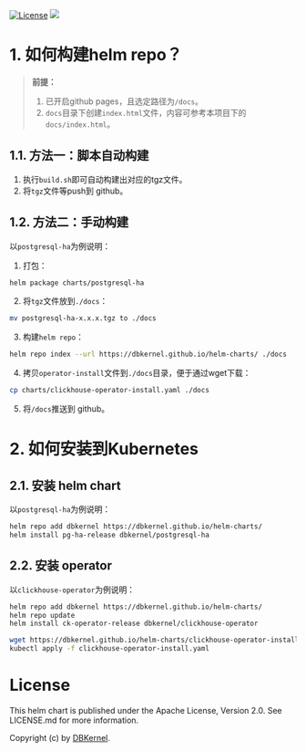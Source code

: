 
[![License](https://img.shields.io/badge/license-Apache-green.svg)](./LICENSE)
[![](https://github.com/dbkernel/helm-charts/workflows/helm-charts%2Frelease/badge.svg?branch=master)](https://github.com/dbkernel/helm-charts/actions)

# 1. 如何构建helm repo？

>**前提：**
>1. 已开启github pages，且选定路径为`/docs`。
>2. `docs`目录下创建`index.html`文件，内容可参考本项目下的`docs/index.html`。

## 1.1. 方法一：脚本自动构建

1. 执行`build.sh`即可自动构建出对应的tgz文件。
2. 将`tgz`文件等push到 github。

## 1.2. 方法二：手动构建

以`postgresql-ha`为例说明：
1. 打包：
```bash
helm package charts/postgresql-ha
```
2. 将`tgz`文件放到`./docs`：
```bash
mv postgresql-ha-x.x.x.tgz to ./docs
```
3. 构建`helm repo`：
```bash
helm repo index --url https://dbkernel.github.io/helm-charts/ ./docs
```
4. 拷贝`operator-install`文件到`./docs`目录，便于通过wget下载：
```bash
cp charts/clickhouse-operator-install.yaml ./docs
```
5. 将`/docs`推送到 github。


# 2. 如何安装到Kubernetes

## 2.1. 安装 helm chart

以`postgresql-ha`为例说明：

```bash
helm repo add dbkernel https://dbkernel.github.io/helm-charts/
helm install pg-ha-release dbkernel/postgresql-ha
```

## 2.2. 安装 operator

以`clickhouse-operator`为例说明：
```bash
helm repo add dbkernel https://dbkernel.github.io/helm-charts/
helm repo update
helm install ck-operator-release dbkernel/clickhouse-operator

wget https://dbkernel.github.io/helm-charts/clickhouse-operator-install.yaml
kubectl apply -f clickhouse-operator-install.yaml
```

# License

This helm chart is published under the Apache License, Version 2.0. See LICENSE.md for more information.

Copyright (c) by [DBKernel](https://dbkernel.github.io/).
